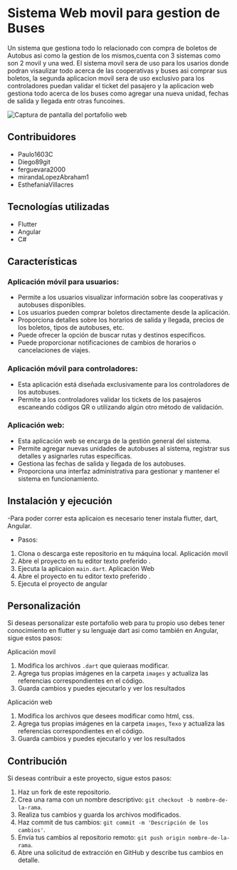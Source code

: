 # Sistema Web movil para gestion de Buses
Un sistema que gestiona todo lo relacionado con compra de boletos de Autobus asi como la gestion de los mismos,cuenta con 3 sistemas como son 2 movil y una wed.
El sistema movil sera de uso para los usarios donde podran visaulizar todo acerca de las cooperativas y buses asi comprar sus boletos, la segunda aplicacion movil sera de uso exclusivo para los controladores puedan validar el ticket del pasajero y la aplicacion web gestiona todo acerca de los buses como agregar una nueva unidad, fechas de salida y llegada entr otras funcoines.

![Captura de pantalla del portafolio web](image.jpg)

## Contribuidores
- Paulo1603C
- Diego89git
- ferguevara2000
- mirandaLopezAbraham1
- EsthefaniaVillacres

## Tecnologías utilizadas

- Flutter
- Angular
- C#

## Características

### Aplicación móvil para usuarios:
- Permite a los usuarios visualizar información sobre las cooperativas y autobuses disponibles.
- Los usuarios pueden comprar boletos directamente desde la aplicación.
- Proporciona detalles sobre los horarios de salida y llegada, precios de los boletos, tipos de autobuses, etc.
- Puede ofrecer la opción de buscar rutas y destinos específicos.
- Puede proporcionar notificaciones de cambios de horarios o cancelaciones de viajes.

### Aplicación móvil para controladores:
- Esta aplicación está diseñada exclusivamente para los controladores de los autobuses.
- Permite a los controladores validar los tickets de los pasajeros escaneando códigos QR o utilizando algún otro método de validación.

### Aplicación web:
- Esta aplicación web se encarga de la gestión general del sistema.
- Permite agregar nuevas unidades de autobuses al sistema, registrar sus detalles y asignarles rutas específicas.
- Gestiona las fechas de salida y llegada de los autobuses.
- Proporciona una interfaz administrativa para gestionar y mantener el sistema en funcionamiento.

## Instalación y ejecución
-Para poder correr esta aplicaion es necesario tener instala flutter, dart, Angular.
- Pasos:
1. Clona o descarga este repositorio en tu máquina local.
  Aplicación movil
2. Abre el proyecto en tu editor texto preferido .
3. Ejecuta la aplicaion `main.dart`.
  Aplicación Web
4. Abre el proyecto en tu editor texto preferido .
5. Ejecuta el proyecto de angular
## Personalización

Si deseas personalizar este portafolio web para tu propio uso debes tener conocimiento en flutter y su lenguaje dart asi como también en Angular, sigue estos pasos:

Aplicación movil
1. Modifica los archivos `.dart` que quieraas modificar.
2. Agrega tus propias imágenes en la carpeta `images` y actualiza las referencias correspondientes en el código.
3. Guarda cambios y puedes ejecutarlo y ver los resultados

Aplicación web
1. Modifica los archivos que desees modificar como html, css.
2. Agrega tus propias imágenes en la carpeta `images`, `Texo` y actualiza las referencias correspondientes en el código.
3. Guarda cambios y puedes ejecutarlo y ver los resultados
## Contribución

Si deseas contribuir a este proyecto, sigue estos pasos:

1. Haz un fork de este repositorio.
2. Crea una rama con un nombre descriptivo: `git checkout -b nombre-de-la-rama`.
3. Realiza tus cambios y guarda los archivos modificados.
4. Haz commit de tus cambios: `git commit -m 'Descripción de los cambios'`.
5. Envía tus cambios al repositorio remoto: `git push origin nombre-de-la-rama`.
6. Abre una solicitud de extracción en GitHub y describe tus cambios en detalle.



